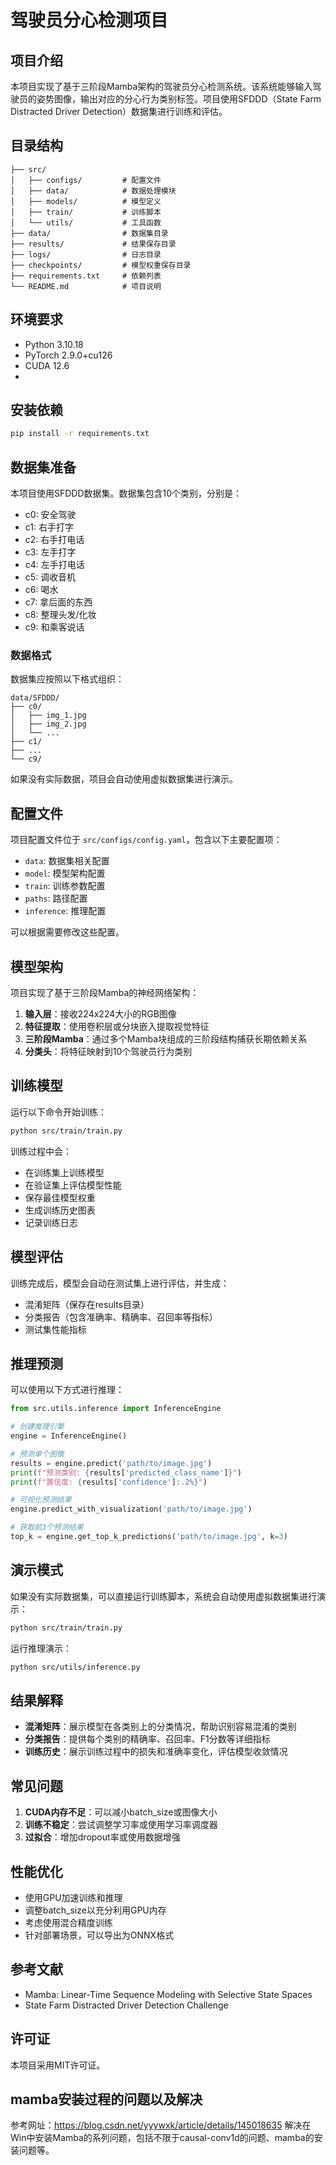 # 驾驶员分心检测项目

## 项目介绍

本项目实现了基于三阶段Mamba架构的驾驶员分心检测系统。该系统能够输入驾驶员的姿势图像，输出对应的分心行为类别标签。项目使用SFDDD（State Farm Distracted Driver Detection）数据集进行训练和评估。

## 目录结构

```
├── src/
│   ├── configs/         # 配置文件
│   ├── data/            # 数据处理模块
│   ├── models/          # 模型定义
│   ├── train/           # 训练脚本
│   └── utils/           # 工具函数
├── data/                # 数据集目录
├── results/             # 结果保存目录
├── logs/                # 日志目录
├── checkpoints/         # 模型权重保存目录
├── requirements.txt     # 依赖列表
└── README.md            # 项目说明
```

## 环境要求

- Python 3.10.18
- PyTorch 2.9.0+cu126
- CUDA 12.6
- 

## 安装依赖

```bash
pip install -r requirements.txt
```

## 数据集准备

本项目使用SFDDD数据集。数据集包含10个类别，分别是：

- c0: 安全驾驶
- c1: 右手打字
- c2: 右手打电话
- c3: 左手打字
- c4: 左手打电话
- c5: 调收音机
- c6: 喝水
- c7: 拿后面的东西
- c8: 整理头发/化妆
- c9: 和乘客说话

### 数据格式

数据集应按照以下格式组织：

```
data/SFDDD/
├── c0/
│   ├── img_1.jpg
│   ├── img_2.jpg
│   └── ...
├── c1/
├── ...
└── c9/
```

如果没有实际数据，项目会自动使用虚拟数据集进行演示。

## 配置文件

项目配置文件位于 `src/configs/config.yaml`，包含以下主要配置项：

- `data`: 数据集相关配置
- `model`: 模型架构配置
- `train`: 训练参数配置
- `paths`: 路径配置
- `inference`: 推理配置

可以根据需要修改这些配置。

## 模型架构

项目实现了基于三阶段Mamba的神经网络架构：

1. **输入层**：接收224x224大小的RGB图像
2. **特征提取**：使用卷积层或分块嵌入提取视觉特征
3. **三阶段Mamba**：通过多个Mamba块组成的三阶段结构捕获长期依赖关系
4. **分类头**：将特征映射到10个驾驶员行为类别

## 训练模型

运行以下命令开始训练：

```bash
python src/train/train.py
```

训练过程中会：
- 在训练集上训练模型
- 在验证集上评估模型性能
- 保存最佳模型权重
- 生成训练历史图表
- 记录训练日志

## 模型评估

训练完成后，模型会自动在测试集上进行评估，并生成：
- 混淆矩阵（保存在results目录）
- 分类报告（包含准确率、精确率、召回率等指标）
- 测试集性能指标

## 推理预测

可以使用以下方式进行推理：

```python
from src.utils.inference import InferenceEngine

# 创建推理引擎
engine = InferenceEngine()

# 预测单个图像
results = engine.predict('path/to/image.jpg')
print(f"预测类别: {results['predicted_class_name']}")
print(f"置信度: {results['confidence']:.2%}")

# 可视化预测结果
engine.predict_with_visualization('path/to/image.jpg')

# 获取前3个预测结果
top_k = engine.get_top_k_predictions('path/to/image.jpg', k=3)
```

## 演示模式

如果没有实际数据集，可以直接运行训练脚本，系统会自动使用虚拟数据集进行演示：

```bash
python src/train/train.py
```

运行推理演示：

```bash
python src/utils/inference.py
```

## 结果解释

- **混淆矩阵**：展示模型在各类别上的分类情况，帮助识别容易混淆的类别
- **分类报告**：提供每个类别的精确率、召回率、F1分数等详细指标
- **训练历史**：展示训练过程中的损失和准确率变化，评估模型收敛情况

## 常见问题

1. **CUDA内存不足**：可以减小batch_size或图像大小
2. **训练不稳定**：尝试调整学习率或使用学习率调度器
3. **过拟合**：增加dropout率或使用数据增强

## 性能优化

- 使用GPU加速训练和推理
- 调整batch_size以充分利用GPU内存
- 考虑使用混合精度训练
- 针对部署场景，可以导出为ONNX格式

## 参考文献

- Mamba: Linear-Time Sequence Modeling with Selective State Spaces
- State Farm Distracted Driver Detection Challenge

## 许可证

本项目采用MIT许可证。

## mamba安装过程的问题以及解决

参考网址：https://blog.csdn.net/yyywxk/article/details/145018635
解决在Win中安装Mamba的系列问题，包括不限于causal-conv1d的问题、mamba的安装问题等。
